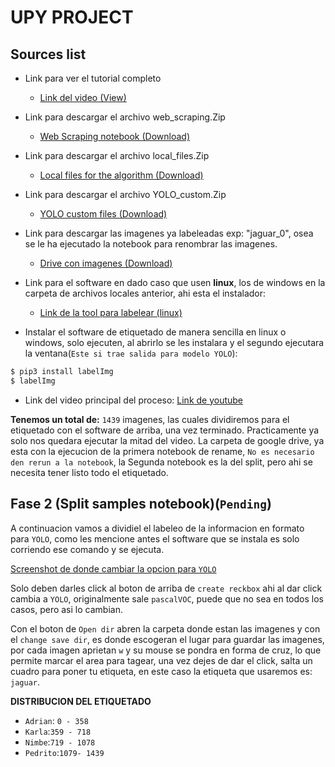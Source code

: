 # UPY PROJECT 
## Sources list


* Link para ver el tutorial completo
	- [Link del video (View)](https://www.youtube.com/playlist?list=PLP1pGkh-tN1B0fcosHdZLWZkhhnEB6xUm)


* Link para descargar el archivo web_scraping.Zip
 
	- [Web Scraping notebook (Download)](https://drive.google.com/file/d/10UHd2kdBjgw7-5Tsqqjb-FadA8Z80RBt/view)

* Link para descargar el archivo local_files.Zip 
	- [Local files for the algorithm (Download)](https://drive.google.com/file/d/1mJWbrItXURVu411AieHOUMvGitEOZZUc/view)

* Link para descargar el archivo YOLO_custom.Zip 
	- [YOLO custom files (Download)](https://drive.google.com/file/d/1gMd_JwfgOF-4kFakKjQrXiP68r2Y-0Fd/view)

* Link para descargar las imagenes ya labeleadas exp: "jaguar_0", osea se le ha ejecutado la notebook para renombrar las imagenes.
	- [Drive con imagenes (Download)](https://drive.google.com/drive/folders/1U7bozUyIZrOago1dTvKxfn30i45sTpl7?usp=sharing)
* Link para el software en dado caso que usen **linux**, los de windows en la carpeta de archivos locales anterior, ahi esta el instalador:
	- [Link de la tool para labelear (linux)](https://github.com/tzutalin/labelImg)
* Instalar el software de etiquetado de manera sencilla en linux o windows, solo ejecuten, al abrirlo se les instalara y el segundo ejecutara la ventana(`Este si trae salida para modelo YOLO`): 
```bash
$ pip3 install labelImg
$ labelImg
``` 
* Link del video principal del proceso: [Link de youtube](https://www.youtube.com/watch?v=SBNlIdAcq5k&list=PLxlDSsuQ1vid1jPLaI2Igw9gQVlG6KL6i&index=44&ab_channel=EnriqueCamacho)

**Tenemos un total de:** `1439` imagenes, las cuales dividiremos para el etiquetado con el software de arriba, una vez terminado. Practicamente ya solo nos quedara ejecutar la mitad del video. La carpeta de google drive, ya esta con la ejecucion de la primera notebook de rename, `No es necesario den rerun a la notebook`, la Segunda notebook es la del split, pero ahi se necesita tener listo todo el etiquetado.

## Fase 2 (Split samples notebook)(`Pending`)
A continuacion vamos a dividiel el labeleo de la informacion en formato para `YOLO`, como les mencione antes el software que se instala es solo corriendo ese comando y se ejecuta.

[Screenshot de donde cambiar la opcion para `YOLO`](https://snipboard.io/PLtjET.jpg)

Solo deben darles click al boton de arriba de `create reckbox` ahi al dar click cambia a `YOLO`, originalmente sale `pascalVOC`, puede que no sea en todos los casos, pero asi lo cambian.

Con el boton de `Open dir` abren la carpeta donde estan las imagenes y con el `change save dir`, es donde escogeran el lugar para guardar las imagenes, por cada imagen aprietan `w` y su mouse se pondra en forma de cruz, lo que permite marcar el area para tagear, una vez dejes de dar el click, salta un cuadro para poner tu etiqueta, en este caso la etiqueta que usaremos es: `jaguar`.

**DISTRIBUCION DEL ETIQUETADO**

- `Adrian`: `0 - 358`
- `Karla`:`359 - 718`
- `Nimbe`:`719 - 1078`
- `Pedrito`:`1079- 1439`
 